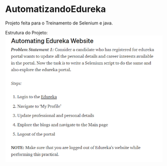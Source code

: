 # AutomatizandoEdureka

Projeto feita para o Treinamento de Selenium e java.

Estrutura do Projeto:
 <img src=".idea/01.png" title="01">
